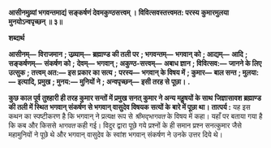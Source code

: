 **आसीनमुव्र्यां भगवन्तमाद्यं** **सङ्कर्षणं देवमकुण्ठसत्त्वम् ।** **विवित्सवस्तत्त्वमत: परस्य** **कुमारमुलया मुनयोऽन्वपृच्छन् ॥ ३॥** 

**शब्दार्थ** 

**आसीनम्—** **विराजमान** **; उव्र्याम्—** **ब्रह्माण्ड की तली पर** **; भगवन्तम्—** **भगवान् को** **; आद्यम्—** **आदि** **; सङ्कर्षणम्—** **संकर्षण को** **;** **देवम्—** **भगवान्** **; अकुण्ठ-सत्त्वम्—** **अबाध ज्ञान** **; विवित्सव:—** **जानने के लिए उत्सुक** **; तत्त्वम् अत:—** **इस प्रकार का सत्य** **;** **परस्य—** **भगवान् के विषय में** **; कुमार—** **बाल सन्त** **; मुलया:—** **इत्यादि, प्रमुख** **; मुनय:—** **मुनियों ने** **; अन्वपृच्छन्—** **इसी तरह से** **पूछा।** **.** 

**कुछ काल पूर्व तुश्हारी ही तरह कुमार सन्तों में प्रमुख सनत् कुमार ने अन्य महॢषयों के साथ** **जिज्ञासावश ब्रह्माण्ड की तली में स्थित भगवान् संकर्षण से भगवान् वासुदेव विषयक सत्यों के** **बारे में पूछा था।** **तात्पर्य :** यह इस कथन का स्पष्टीकरण है कि भगवान् ने प्रत्यक्ष रूप से *श्रीमद्भागवत* के विषय में कहा। यहाँ पर बताया गया है कि कब और किससे *भागवत* कही गई। विदुर द्वारा पूछे गये प्रश्नों के ही समान प्रश्न सनत्कुमार जैसे महामुनियों ने पूछे थे और भगवान् वासुदेव के स्वांश भगवान् संकर्षण ने उनके उत्तर दिये थे।  
